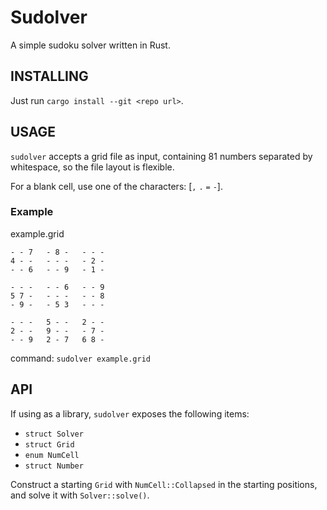 # Sudolver

A simple sudoku solver written in Rust.

## INSTALLING
Just run `cargo install --git <repo url>`.


## USAGE
`sudolver` accepts a grid file as input, containing 81 numbers
separated by whitespace, so the file layout is flexible.

For a blank cell, use one of the characters: [`,` `.` `=` `-`].

### Example
example.grid
```
- - 7   - 8 -   - - -
4 - -   - - -   - 2 -
- - 6   - - 9   - 1 -

- - -   - - 6   - - 9
5 7 -   - - -   - - 8
- 9 -   - 5 3   - - -

- - -   5 - -   2 - -
2 - -   9 - -   - 7 -
- - 9   2 - 7   6 8 -
```

command: `sudolver example.grid`


## API
If using as a library, `sudolver` exposes the following items:

- `struct Solver`
- `struct Grid`
- `enum NumCell`
- `struct Number`

Construct a starting `Grid` with `NumCell::Collapsed` in the starting
positions, and solve it with `Solver::solve()`.
